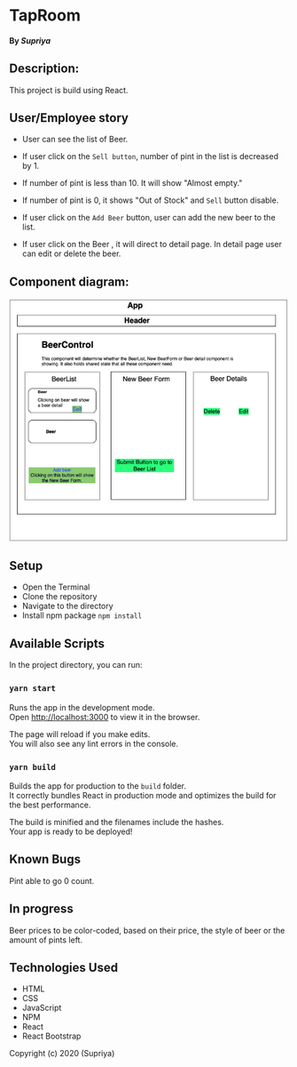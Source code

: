 # TapRoom  

#### By _**Supriya**_  

## Description:
This project is build using React.  

## User/Employee story

- User can see the list of Beer.
- If user click on the `Sell button`, number of pint in the list is decreased by 1.
- If number of pint is less than 10. It will show "Almost empty."
- If number of pint is 0, it shows "Out of Stock" and `Sell` button disable.
- If user click on the `Add Beer` button, user can add the new beer to the list.

- If user click on the Beer , it will direct to detail page. In detail page user can edit or delete the beer.

## Component diagram:
![Component Diagram](https://github.com/priyaraj7/TapRoom/raw/master/src/assets/diagram.png)  


## Setup

- Open the Terminal
- Clone the repository
- Navigate to the directory
- Install npm package ```npm install```

## Available Scripts

In the project directory, you can run:

### `yarn start`

Runs the app in the development mode.<br />
Open [http://localhost:3000](http://localhost:3000) to view it in the browser.

The page will reload if you make edits.<br />
You will also see any lint errors in the console.

### `yarn build`

Builds the app for production to the `build` folder.<br />
It correctly bundles React in production mode and optimizes the build for the best performance.

The build is minified and the filenames include the hashes.<br />
Your app is ready to be deployed!

## Known Bugs

 Pint able to go 0 count.
 
## In progress
Beer prices to be color-coded, based on their price, the style of beer  or the amount of pints left.

## Technologies Used

- HTML 
- CSS
- JavaScript
- NPM
- React
- React Bootstrap

Copyright (c) 2020 (Supriya)
